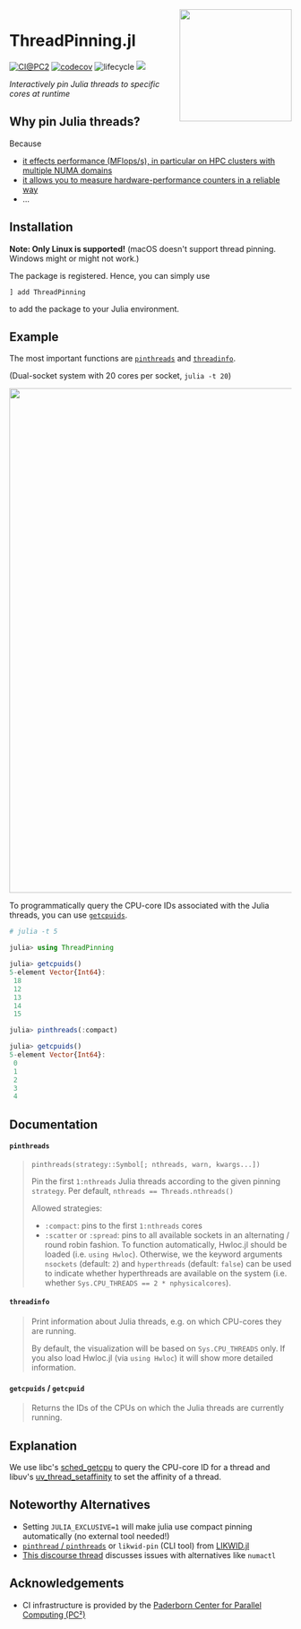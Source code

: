 <img align="right" src="https://github.com/carstenbauer/ThreadPinning.jl/raw/main/docs/src/assets/logo.png" width=200px>

# ThreadPinning.jl

[code-style-img]: https://img.shields.io/badge/code%20style-blue-4495d1.svg
[code-style-url]: https://github.com/invenia/BlueStyle

<!-- [![](https://img.shields.io/badge/docs-stable-blue.svg)](https://juliaperf.github.io/LIKWID.jl/stable/) -->
<!-- [![](https://img.shields.io/badge/docs-dev-blue.svg)](https://juliaperf.github.io/LIKWID.jl/dev/) -->
<!-- [![Build Status](https://github.com/JuliaPerf/LIKWID.jl/workflows/CI/badge.svg)](https://github.com/JuliaPerf/LIKWID.jl/actions) -->
[![CI@PC2](https://git.uni-paderborn.de/pc2-ci/julia/ThreadPinning-jl/badges/main/pipeline.svg?key_text=CI@PC2)](https://git.uni-paderborn.de/pc2-ci/julia/ThreadPinning-jl/-/pipelines)
[![codecov](https://codecov.io/gh/carstenbauer/ThreadPinning.jl/branch/main/graph/badge.svg?token=Ze61CbGoO5)](https://codecov.io/gh/carstenbauer/ThreadPinning.jl)
![lifecycle](https://img.shields.io/badge/lifecycle-stable-green.svg)
[![][code-style-img]][code-style-url]

*Interactively pin Julia threads to specific cores at runtime*

## Why pin Julia threads?

Because
* [it effects performance (MFlops/s), in particular on HPC clusters with multiple NUMA domains](https://github.com/JuliaPerf/BandwidthBenchmark.jl#flopsscaling)
* [it allows you to measure hardware-performance counters in a reliable way](https://juliaperf.github.io/LIKWID.jl/stable/marker/)
* ...

## Installation

**Note: Only Linux is supported!** (macOS doesn't support thread pinning. Windows might or might not work.)

The package is registered. Hence, you can simply use
```
] add ThreadPinning
```
to add the package to your Julia environment.

## Example

The most important functions are [`pinthreads`](#pinthreads) and [`threadinfo`](#threadinfo).

(Dual-socket system with 20 cores per socket, `julia -t 20`)

<img src="https://github.com/carstenbauer/ThreadPinning.jl/raw/main/docs/src/assets/threadinfo.png" width=900px>

To programmatically query the CPU-core IDs associated with the Julia threads, you can use [`getcpuids`](#getcpuids--getcpuid).

```julia
# julia -t 5

julia> using ThreadPinning

julia> getcpuids()
5-element Vector{Int64}:
 18
 12
 13
 14
 15

julia> pinthreads(:compact)

julia> getcpuids()
5-element Vector{Int64}:
 0
 1
 2
 3
 4
```

## Documentation

#### `pinthreads`

> `pinthreads(strategy::Symbol[; nthreads, warn, kwargs...])`
> 
> Pin the first `1:nthreads` Julia threads according to the given pinning `strategy`.
> Per default, `nthreads == Threads.nthreads()`
> 
> Allowed strategies:
> * `:compact`: pins to the first `1:nthreads` cores
> * `:scatter` or `:spread`: pins to all available sockets in an alternating / round robin fashion. To function automatically, Hwloc.jl should be loaded (i.e. `using Hwloc`). Otherwise, we the keyword arguments `nsockets` (default: `2`) and `hyperthreads` (default: `false`) can be used to indicate whether hyperthreads are available on the system (i.e. whether `Sys.CPU_THREADS == 2 * nphysicalcores`).

#### `threadinfo`

> Print information about Julia threads, e.g. on which CPU-cores they are running.
> 
> By default, the visualization will be based on `Sys.CPU_THREADS` only.
> If you also load Hwloc.jl (via `using Hwloc`) it will show more detailed information.

#### `getcpuids` / `getcpuid`

> Returns the IDs of the CPUs on which the Julia threads
> are currently running.

## Explanation

We use libc's [sched_getcpu](https://man7.org/linux/man-pages/man3/sched_getcpu.3.html) to query the CPU-core ID for a thread and libuv's [uv_thread_setaffinity](https://github.com/clibs/uv/blob/master/docs/src/threading.rst) to set the affinity of a thread.


## Noteworthy Alternatives

* Setting `JULIA_EXCLUSIVE=1` will make julia use compact pinning automatically (no external tool needed!)
* [`pinthread` / `pinthreads`](https://juliaperf.github.io/LIKWID.jl/dev/examples/dynamic_pinning/) or `likwid-pin` (CLI tool) from [LIKWID.jl](https://github.com/JuliaPerf/LIKWID.jl)
* [This discourse thread](https://discourse.julialang.org/t/thread-affinitization-pinning-julia-threads-to-cores/58069/5) discusses issues with alternatives like `numactl`

## Acknowledgements

* CI infrastructure is provided by the [Paderborn Center for Parallel Computing (PC²)](https://pc2.uni-paderborn.de/)
